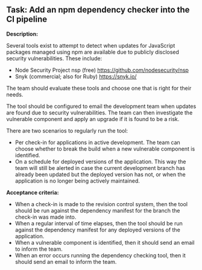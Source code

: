 ## Task: Add an npm dependency checker into the CI pipeline
**Description:**

Several tools exist to attempt to detect when updates for JavaScript packages
managed using npm are available due to publicly disclosed security
vulnerabilities. These include:

* Node Security Project nsp (free) https://github.com/nodesecurity/nsp
* Snyk (commercial; also for Ruby) https://snyk.io/

The team should evaluate these tools and choose one that is right for their
needs.

The tool should be configured to email the development team when updates are
found due to security vulnerabilities. The team can then investigate the
vulnerable component and apply an upgrade if it is found to be a risk.

There are two scenarios to regularly run the tool:

* Per check-in for applications in active development. The team can choose
  whether to break the build when a new vulnerable component is identified.
* On a schedule for deployed versions of the application. This way the team will
  still be alerted in case the current development branch has already been
  updated but the deployed version has not, or when the application is no longer
  being actively maintained.

**Acceptance criteria:**

* When a check-in is made to the revision control system, then the tool should
  be run against the dependency manifest for the branch the check-in was made
  into.
* When a regular interval of time elapses, then the tool should be run against
  the dependency manifest for any deployed versions of the application.
* When a vulnerable component is identified, then it should send an email to
  inform the team.
* When an error occurs running the dependency checking tool, then it should send
  an email to inform the team.
